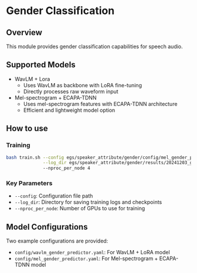 # Gender Classification

## Overview
This module provides gender classification capabilities for speech audio.

## Supported Models

- WavLM + Lora
  - Uses WavLM as backbone with LoRA fine-tuning
  - Directly processes raw waveform input
- Mel-spectrogram + ECAPA-TDNN
  - Uses mel-spectrogram features with ECAPA-TDNN architecture
  - Efficient and lightweight model option

## How to use

### Training
```bash
bash train.sh --config egs/speaker_attribute/gender/config/mel_gender_predictor.yaml \
              --log_dir egs/speaker_attribute/gender/results/20241203_gender_mel \  
              --nproc_per_node 4
```

### Key Parameters
- `--config`: Configuration file path
- `--log_dir`: Directory for saving training logs and checkpoints
- `--nproc_per_node`: Number of GPUs to use for training


## Model Configurations
Two example configurations are provided:
- `config/wavlm_gender_predictor.yaml`: For WavLM + LoRA model
- `config/mel_gender_predictor.yaml`: For Mel-spectrogram + ECAPA-TDNN model
